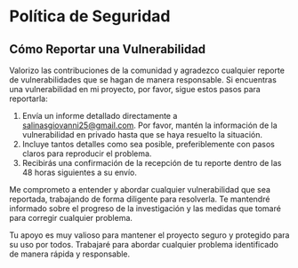 # Política de Seguridad

## Cómo Reportar una Vulnerabilidad

Valorizo las contribuciones de la comunidad y agradezco cualquier reporte de vulnerabilidades que se hagan de manera responsable. Si encuentras una vulnerabilidad en mi proyecto, por favor, sigue estos pasos para reportarla:

1. Envía un informe detallado directamente a salinasgiovanni25@gmail.com. Por favor, mantén la información de la vulnerabilidad en privado hasta que se haya resuelto la situación.
2. Incluye tantos detalles como sea posible, preferiblemente con pasos claros para reproducir el problema.
3. Recibirás una confirmación de la recepción de tu reporte dentro de las 48 horas siguientes a su envío.

Me comprometo a entender y abordar cualquier vulnerabilidad que sea reportada, trabajando de forma diligente para resolverla. Te mantendré informado sobre el progreso de la investigación y las medidas que tomaré para corregir cualquier problema.

Tu apoyo es muy valioso para mantener el proyecto seguro y protegido para su uso por todos. Trabajaré para abordar cualquier problema identificado de manera rápida y responsable.
